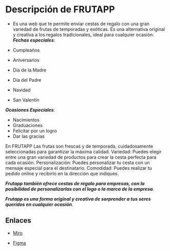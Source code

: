 # Descripción de FRUTAPP

-  Es una web que te permite enviar cestas de regalo con una gran variedad de frutas de temporadas y exóticas. Es una alternativa original y creativa a los regalos tradicionales, ideal para cualquier ocasión:
***Fechas especiales***:

- Cumpleaños
- Aniversarios
- Día de la Madre
- Día del Padre
- Navidad
- San Valentín

***Ocasiones Especiales***:

- Nacimientos
- Graduaciones
- Felicitar por un logro
- Dar las gracias

En FRUTAPP Las frutas son frescas y de temporada, cuidadosamente seleccionadas para garantizar la máxima calidad.
Variedad: Puedes elegir entre una gran variedad de productos para crear la cesta perfecta para cada ocasión.
Personalización: Puedes personalizar tu cesta con un mensaje especial para el destinatario.
Comodidad: Puedes realizar tu pedido online y recibirlo en la dirección que indiques.

***Frutapp también ofrece cestas de regalo para empresas, con la posibilidad de personalizarlas con el logo o la marca de la empresa***.


***Frutapp es una forma original y creativa de sorprender a tus seres queridos en cualquier ocasión***.

## Enlaces
* [Miro](https://miro.com/welcome/N3NOekxDRmhTM0JSUDFxY0xScjd0NjJYb2REYUZGYU80SG5DeUI5aVI4M0d5N2F1aFI1UlZ4d3ZPQnpqOW5KVXwzNDU4NzY0NTgyNjExODA4ODc2fDE=?share_link_id=499938317265)

* [Figma](https://www.figma.com/file/KOkpgHGCFJW5CM8wHpogrO/FRUTAPP?type=design&node-id=0-1&mode=design&t=FQ4rOYAXYpec4Iqm-0)